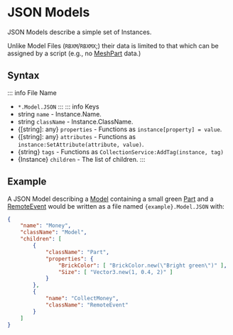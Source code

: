 # JSON Models

JSON Models describe a simple set of Instances.

Unlike Model Files (`RBXM`/`RBXMX`\;) their data is limited to that which can be assigned by a script (e.g., no [MeshPart](https://create.roblox.com/docs/reference/engine/classes/MeshPart) data.)

## Syntax

::: info File Name
- `*.Model.JSON`
:::
::: info Keys
- string `name` - Instance.Name.
- string `className` - Instance.ClassName.
- {[string]: any} `properties` - Functions as `instance[property] = value`.
- {[string]: any} `attributes` - Functions as `instance:SetAttribute(attribute, value)`.
- {string} `tags` - Functions as `CollectionService:AddTag(instance, tag)`
- {Instance} `children` - The list of children.
:::

## Example

A JSON Model describing a [Model](https://create.roblox.com/docs/reference/engine/classes/Model) containing a small green [Part](https://create.roblox.com/docs/reference/engine/classes/Part) and a [RemoteEvent](https://create.roblox.com/docs/reference/engine/classes/RemoteEvent) would be written as a file named `{example}.Model.JSON` with:
```json
{
    "name": "Money",
	"className": "Model",
	"children": [
		{
			"className": "Part",
			"properties": {
				"BrickColor": [ "BrickColor.new(\"Bright green\")" ],
				"Size": [ "Vector3.new(1, 0.4, 2)" ]
			}
		},
		{
			"name": "CollectMoney",
			"className": "RemoteEvent"
		}
	]
}
```
